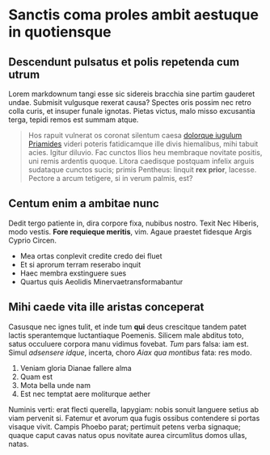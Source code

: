 # Sanctis coma proles ambit aestuque in quotiensque

## Descendunt pulsatus et polis repetenda cum utrum

Lorem markdownum tangi esse sic sidereis bracchia sine partim gauderet undae.
Submisit vulgusque rexerat causa? Spectes oris possim nec retro colla curis, et
insuper funale ignotas. Pietas victus, malo misso excusantia terga, tepidi remos
est summam atque.

> Hos rapuit vulnerat os coronat silentum caesa [dolorque iugulum
> Priamides](http://saltem.net/oeten-multis) videri poteris fatidicamque ille
> divis hiemalibus, mihi tabuit acies. Igitur diluvio. Fac cunctos Ilios heu
> membraque novitate positis, uni remis ardentis quoque. Litora caedisque
> postquam infelix arguis sudataque cunctos sucis; primis Pentheus: linquit
> **rex prior**, lacesse. Pectore a arcum tetigere, si in verum palmis, est?

## Centum enim a ambitae nunc

Dedit tergo patiente in, dira corpore fixa, nubibus nostro. Texit Nec Hiberis,
modo vestis. **Fore requieque meritis**, vim. Agaue praestet fidesque Argis
Cyprio Circen.

- Mea ortas conplevit credite credo dei fluet
- Et si aprorum terram reserabo inquit
- Haec membra exstinguere sues
- Quartus quis Aeolidis Minervaetransformabantur

## Mihi caede vita ille aristas conceperat

Casusque nec ignes tulit, et inde tum **qui** deus crescitque tandem patet
lactis sperantemque luctantiaque Poemenis. Silicem male abditus toto, satus
occuluere corpora manu vidimus fovebat. *Tum* pars falsa: iam est. Simul
*adsensere idque*, incerta, choro *Aiax qua montibus* fata: res modo.

1. Veniam gloria Dianae fallere alma
2. Quam est
3. Mota bella unde nam
4. Est nec temptat aere moliturque aether

Numinis verti: erat flecti querella, Iapygiam: nobis sonuit languere setius ab
viam pervenit si. Fatemur et avorum qua fugis ossibus contendere si portas
visaque vivit. Campis Phoebo parat; pertimuit petens verba signaque; quaque
caput cavas natus opus novitate aurea circumlitus domos ullas, natas.

